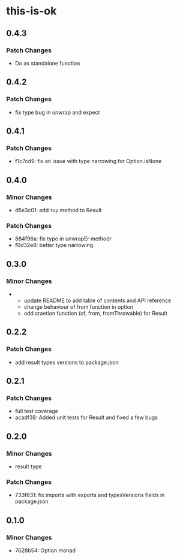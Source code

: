 # this-is-ok

## 0.4.3

### Patch Changes

- Do as standalone function

## 0.4.2

### Patch Changes

- fix type bug in unwrap and expect

## 0.4.1

### Patch Changes

- f1c7cd9: fix an issue with type narrowing for Option.isNone

## 0.4.0

### Minor Changes

- d5e3c01: add `tap` method to Result

### Patch Changes

- 884f96a: fix type in unwrapEr methodr
- f0d32e8: better type narrowing

## 0.3.0

### Minor Changes

- - update README to add table of contents and API reference
  - change behaviour of from function in option
  - add craetion function (of, from, fromThrowable) for Result

## 0.2.2

### Patch Changes

- add result types versions to package.json

## 0.2.1

### Patch Changes

- full test coverage
- acadf38: Added unit tests for Result and fixed a few bugs

## 0.2.0

### Minor Changes

- result type

### Patch Changes

- 733f631: fix imports with exports and typesVersions fields in package.json

## 0.1.0

### Minor Changes

- 7628b54: Option monad

